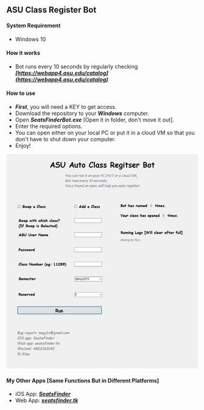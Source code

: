 ## ASU Class Register Bot 

#### System Requirement
* Windows 10

#### How it works
* Bot runs every 10 seconds by regularly checking ***_[https://webapp4.asu.edu/catalog](https://webapp4.asu.edu/catalog)_*** 

#### How to use
* ***_First_***, you will need a KEY to get access. 
* Download the repository to your ***_Windows_*** computer.
* Open ***SeatsFinderBot.exe*** [Open it in folder, don't move it out].
* Enter the required options.
* You can open either on your local PC or put it in a cloud VM so that you don't have to shut down your computer.
* Enjoy!

![botimage](botimage.png)

#### My Other Apps [Same Functions But in Different Platforms]
* iOS App: **_*[SeatsFinder](https://itunes.apple.com/us/app/seatsfinder/id1111929351?mt=8)*_** 
* Web App: ***_[seatsfinder.tk](http://www.seatsfinder.tk/)_*** 
